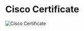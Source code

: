 # Cisco Certificate
![Cisco Certificate](https://user-images.githubusercontent.com/79264869/154802934-ab3e6c61-2078-4561-aa29-d8703418c26a.png)
